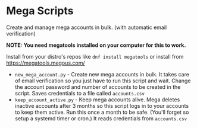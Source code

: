 # Mega Scripts
Create and manage mega accounts in bulk. (with automatic email verification)

**NOTE: You need megatools installed on your computer for this to work.**

Install from your distro's repos like `dnf install megatools` or install from https://megatools.megous.com/ 

* `new_mega_account.py` - Create new mega accounts in bulk. It takes care of email verification so you just have to run this script and wait. Change the account password and number of accounts to be created in the script. Saves credentials to a file called `accounts.csv`
* `keep_account_active.py` - Keep mega accounts alive. Mega deletes inactive accounts after 3 months so this script logs in to your accounts to keep them active. Run this once a month to be safe. (You'll forget so setup a systemd timer or cron.) It reads credentials from `accounts.csv`